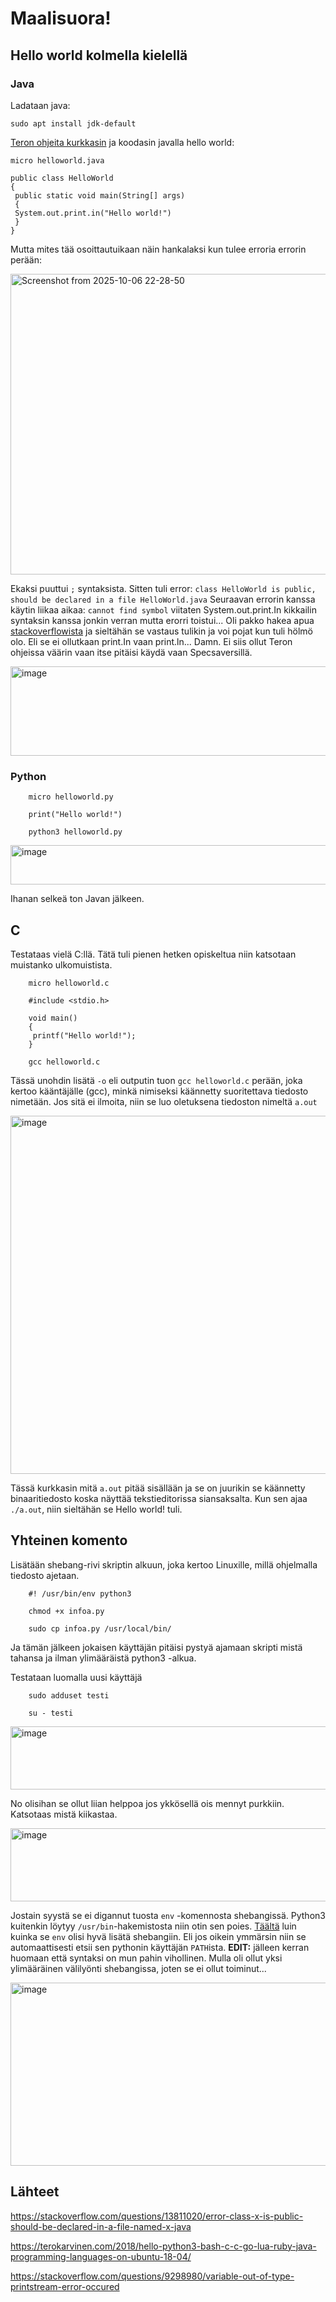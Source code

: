# Maalisuora!

## Hello world kolmella kielellä


### Java

Ladataan java:

    sudo apt install jdk-default

[Teron ohjeita kurkkasin](https://terokarvinen.com/2018/hello-python3-bash-c-c-go-lua-ruby-java-programming-languages-on-ubuntu-18-04/) ja koodasin javalla hello world:

    micro helloworld.java

    public class HelloWorld
    {
     public static void main(String[] args)
     {
     System.out.print.in("Hello world!")
     }
    }    

Mutta mites tää osoittautuikaan näin hankalaksi kun tulee erroria errorin perään:

<img width="1076" height="481" alt="Screenshot from 2025-10-06 22-28-50" src="https://github.com/user-attachments/assets/b9b797a3-04a9-4a80-be4f-9de5d85166b8" />

Ekaksi puuttui `;` syntaksista.
Sitten tuli error: `class HelloWorld is public, should be declared in a file HelloWorld.java`
Seuraavan errorin kanssa käytin liikaa aikaa: `cannot find symbol` viitaten System.out.print.In
kikkailin syntaksin kanssa jonkin verran mutta erorri toistui... Oli pakko hakea apua [stackoverflowista](https://stackoverflow.com/questions/13811020/error-class-x-is-public-should-be-declared-in-a-file-named-x-java) ja sieltähän se vastaus tulikin ja voi pojat kun tuli hölmö olo.
Eli se ei ollutkaan print.In vaan print.ln... Damn. Ei siis ollut Teron ohjeissa väärin vaan itse pitäisi käydä vaan Specsaversillä.

<img width="512" height="143" alt="image" src="https://github.com/user-attachments/assets/94a5053e-e115-4e79-81f8-00e1ad2e6a02" />


### Python

        micro helloworld.py
        
        print("Hello world!")

        python3 helloworld.py

<img width="530" height="63" alt="image" src="https://github.com/user-attachments/assets/fd9e6e7b-ace3-4aff-8b27-2391a8bfac63" />

Ihanan selkeä ton Javan jälkeen.

## C

Testataas vielä C:llä. Tätä tuli pienen hetken opiskeltua niin katsotaan muistanko ulkomuistista.

        micro helloworld.c

        #include <stdio.h>

        void main()
        {
         printf("Hello world!");
        }

        gcc helloworld.c

Tässä unohdin lisätä `-o` eli outputin tuon `gcc helloworld.c` perään, joka kertoo kääntäjälle (gcc), minkä nimiseksi käännetty suoritettava tiedosto nimetään.
Jos sitä ei ilmoita, niin se luo oletuksena tiedoston nimeltä `a.out`

<img width="1825" height="573" alt="image" src="https://github.com/user-attachments/assets/7a634e85-6b78-4b58-ba2e-c975148eef98" />

Tässä kurkkasin mitä `a.out` pitää sisällään ja se on juurikin se käännetty binaaritiedosto koska näyttää tekstieditorissa siansaksalta.
Kun sen ajaa `./a.out`, niin sieltähän se Hello world! tuli.

## Yhteinen komento

Lisätään shebang-rivi skriptin alkuun, joka kertoo Linuxille, millä ohjelmalla tiedosto ajetaan.

        #! /usr/bin/env python3

        chmod +x infoa.py

        sudo cp infoa.py /usr/local/bin/

Ja tämän jälkeen jokaisen käyttäjän pitäisi pystyä ajamaan skripti mistä tahansa ja ilman ylimääräistä python3 -alkua.

Testataan luomalla uusi käyttäjä

        sudo adduset testi

        su - testi

<img width="1004" height="101" alt="image" src="https://github.com/user-attachments/assets/7157b121-cf16-443a-a0ce-3f6c6a3583b5" />

No olisihan se ollut liian helppoa jos ykkösellä ois mennyt purkkiin. Katsotaas mistä kiikastaa.

<img width="1004" height="117" alt="image" src="https://github.com/user-attachments/assets/148410e2-ab4c-41f1-9dcc-bff0644a2e73" />

Jostain syystä se ei digannut tuosta `env` -komennosta shebangissä. Python3 kuitenkin löytyy `/usr/bin`-hakemistosta niin otin sen poies. [Täältä](https://stackoverflow.com/questions/21612980/why-is-usr-bin-env-bash-superior-to-bin-bash) luin kuinka se `env` olisi hyvä lisätä shebangiin. Eli jos oikein ymmärsin niin se automaattisesti etsii sen pythonin käyttäjän `PATH`ista. __EDIT:__ jälleen kerran huomaan että syntaksi on mun pahin vihollinen. Mulla oli ollut yksi ylimääräinen välilyönti shebangissa, joten se ei ollut toiminut...


<img width="916" height="293" alt="image" src="https://github.com/user-attachments/assets/52c20178-31c3-4b43-818b-6ea532fd195f" />


## Lähteet

https://stackoverflow.com/questions/13811020/error-class-x-is-public-should-be-declared-in-a-file-named-x-java

https://terokarvinen.com/2018/hello-python3-bash-c-c-go-lua-ruby-java-programming-languages-on-ubuntu-18-04/

https://stackoverflow.com/questions/9298980/variable-out-of-type-printstream-error-occured
